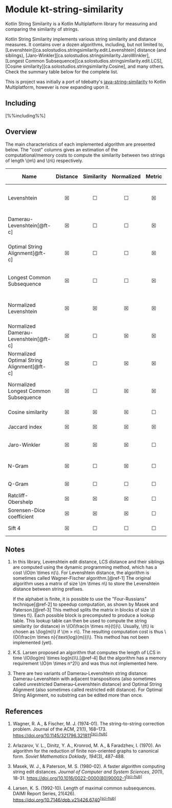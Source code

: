 # Module kt-string-similarity

Kotlin String Similarity is a Kotlin Multiplatform library for measuring and comparing the similarity of strings.

Kotlin String Similarity implements various string similarity and distance measures.
It contains over a dozen algorithms, including, but not limited to,
[Levenshtein][ca.solostudios.stringsimilarity.edit.Levenshtein] distance (and siblings),
[Jaro-Winkler][ca.solostudios.stringsimilarity.JaroWinkler],
[Longest Common Subsequence][ca.solostudios.stringsimilarity.edit.LCS],
[Cosine similarity][ca.solostudios.stringsimilarity.Cosine], and many others.
Check the summary table below for the complete list.

This is project was initially a port of tdebatty's
[java-string-similarity](https://github.com/tdebatty/java-string-similarity) to Kotlin Multiplatform,
however is now expanding upon it.

## Including

[%%including%%]

## Overview

The main characteristics of each implemented algorithm are presented below.
The "cost" columns gives an estimation of the computational/memory costs to compute the similarity between two strings of length
\\(m\\) and \\(n\\) respectively.

| Name                                       | Distance | Similarity | Normalized | Metric | Memory cost          | Execution cost                     |
|--------------------------------------------|:--------:|:----------:|:----------:|:------:|----------------------|------------------------------------|
| Levenshtein                                |    ☒     |     ☐      |     ☐      |   ☒    | \\(O(m \\times n)\\) | \\(O(m \\times n)\\)[@ft-a]        |
| Damerau-Levenshtein[@ft-c]                 |    ☒     |     ☐      |     ☐      |   ☒    | \\(O(m \\times n)\\) | \\(O(m \\times n)\\)[@ft-a]        |
| Optimal String Alignment[@ft-c]            |    ☒     |     ☐      |     ☐      |   ☒    | \\(O(m \\times n)\\) | \\(O(m \\times n)\\)[@ft-a]        |
| Longest Common Subsequence                 |    ☒     |     ☐      |     ☐      |   ☒    | \\(O(m \\times n)\\) | \\(O(m \\times n)\\)[@ft-a][@ft-b] |
| Normalized Levenshtein                     |    ☒     |     ☒      |     ☒      |   ☒    | \\(O(m \\times n)\\) | \\(O(m \\times n)\\)[@ft-a]        |
| Normalized Damerau-Levenshtein[@ft-c]      |    ☒     |     ☐      |     ☒      |   ☒    | \\(O(m \\times n)\\) | \\(O(m \\times n)\\)[@ft-a]        |
| Normalized Optimal String Alignment[@ft-c] |    ☒     |     ☐      |     ☒      |   ☒    | \\(O(m \\times n)\\) | \\(O(m \\times n)\\)[@ft-a]        |
| Normalized Longest Common Subsequence      |    ☒     |     ☐      |     ☒      |   ☒    | \\(O(m \\times n)\\) | \\(O(m \\times n)\\)[@ft-a][@ft-b] |
| Cosine similarity                          |    ☒     |     ☒      |     ☒      |   ☐    | \\(O(m + n)\\)       | \\(O(m + n)\\)                     |
| Jaccard index                              |    ☒     |     ☒      |     ☒      |   ☒    | \\(O(m + n)\\)       | \\(O(m + n)\\)                     |
| Jaro-Winkler                               |    ☒     |     ☒      |     ☒      |   ☐    | \\(O(m + n)\\)       | \\(O(m \\times n)\\)               |
| N-Gram                                     |    ☒     |     ☐      |     ☒      |   ☐    |                      | \\(O(m \\times n)\\)               |
| Q-Gram                                     |    ☒     |     ☐      |     ☐      |   ☐    |                      | \\(O(m + n)\\)                     |
| Ratcliff-Obershelp                         |    ☒     |     ☒      |     ☒      |   ☐    | \\(O(m + n)\\)       | \\(O(n^3)\\)                       |
| Sorensen-Dice coefficient                  |    ☒     |     ☒      |     ☒      |   ☐    |                      | \\(O(m + n)\\)                     |
| Sift 4                                     |    ☒     |     ☐      |     ☐      |   ☐    | \\(O(m + n)\\)       | \\(O(m + n)\\)                     |

<h2 class="footnotes-header">Notes</h2>
<div class="footnotes">
<ol>
<li id="footnote-a">

In this library, Levenshtein edit distance, LCS distance and their siblings are computed using the dynamic
programming method, which has a cost \\(O(m \\times n)\\).
For Levenshtein distance, the algorithm is sometimes called Wagner-Fischer algorithm.[@ref-1]
The original algorithm uses a matrix of size \\(m \\times n\\) to store the Levenshtein distance between string
prefixes.

If the alphabet is finite, it is possible to use the "Four-Russians" technique[@ref-2] to speedup computation,
as shown by Masek and Paterson.[@ref-3]
This method splits the matrix in blocks of size \\(t \\times t\\).
Each possible block is precomputed to produce a lookup table.
This lookup table can then be used to compute the string similarity (or distance) in \\(O(\\frac{n \\times m}{t})\\).
Usually, \\(t\\) is chosen as \\(log(m)\\) if \\(m > n\\).
The resulting computation cost is thus \\(O(\\frac{m \\times n}{\\text{log}(m)})\\).
This method has not been implemented (yet).
</li>
<li id="footnote-b">

K.S. Larsen proposed an algorithm that computes the length of LCS in time
\\(O(log(m) \\times log(n))\\).[@ref-4] But the algorithm has a memory requirement \\(O(m \\times n^2)\\) and was thus not
implemented here.
</li>
<li id="footnote-c">

There are two variants of Damerau-Levenshtein string distance: Damerau-Levenshtein with adjacent transpositions
(also sometimes called unrestricted Damerau–Levenshtein distance) and Optimal String Alignment (also sometimes called
restricted edit distance). For Optimal String Alignment, no substring can be edited more than once.
</li>
</ol>
</div>

<h2 class="references-header">References</h2>
<div class="references">
<ol>
<li id="reference-1">

Wagner, R. A., & Fischer, M. J. (1974-01). The string-to-string correction problem.
Journal of the ACM, 21(1), 168–173.
<https://doi.org/10.1145/321796.321811><sup>[&#91;sci-hub&#93;](https://sci-hub.st/10.1145/321796.321811)</sup>
</li>
<li id="reference-2">

Arlazarov, V. L., Dinitz, Y. A., Kronrod, M. A., & Faradzhev, I. (1970).
An algorithm for the reduction of finite non-oriented graphs to canonical form.
*Soviet Mathematics Doklady*, *194*(3), 487-488.
</li>
<li id="reference-3">

Masek, W. J., & Paterson, M. S. (1980-02). A faster algorithm computing string
edit distances. *Journal of Computer and System Sciences*, *20*(1), 18-31.
<https://doi.org/10.1016/0022-0000(80)90002-1><sup>[&#91;sci-hub&#93;](https://sci-hub.st/10.1016/0022-0000(80)90002-1)</sup>
</li>
<li id="reference-4">

Larsen, K. S. (1992-10). Length of maximal common subsequences. DAIMI Report
Series, 21(426).
<https://doi.org/10.7146/dpb.v21i426.6740><sup>[&#91;sci-hub&#93;](https://sci-hub.st/10.7146/dpb.v21i426.6740)</sup>
</li>
</ol>
</div>

